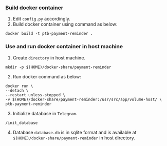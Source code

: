 ### Build docker container

1. Edit `config.py` accordingly.
2. Build docker container using command as below:

```
docker build -t ptb-payment-reminder .
```

### Use and run docker container in host machine

1. Create `directory` in host machine.

```
mkdir -p $(HOME)/docker-share/payment-reminder
```

2. Run docker command as below:

```
docker run \
--detach \
--restart unless-stopped \
-v $(HOME)/docker-share/payment-reminder:/usr/src/app/volume-host/ \
ptb-payment-reminder
```

3. Initialize database in `Telegram`.

```
/init_database
```

4. Database `database.db` is in sqlite format and is available at `$(HOME)/docker-share/payment-reminder` in host directory.
